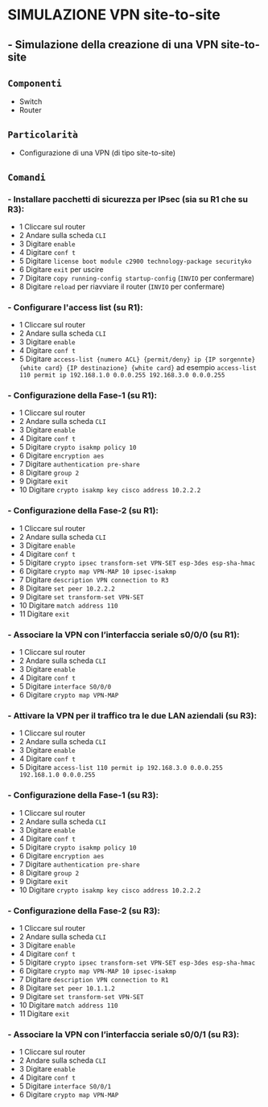 # SIMULAZIONE VPN site-to-site
## - Simulazione della creazione di una VPN site-to-site
## `Componenti`
- Switch
- Router
## `Particolarità`
- Configurazione di una VPN (di tipo site-to-site)
## `Comandi`
### - Installare pacchetti di sicurezza per IPsec (sia su R1 che su R3):
- 1 Cliccare sul router
- 2 Andare sulla scheda `CLI`
- 3 Digitare `enable`
- 4 Digitare `conf t`
- 5 Digitare `license boot module c2900 technology-package securityko`
- 6 Digitare `exit` per uscire
- 7 Digitare `copy running-config startup-config` (`INVIO` per confermare)
- 8 Digitare `reload` per riavviare il router (`INVIO` per confermare)
### - Configurare l'access list (su R1):
- 1 Cliccare sul router
- 2 Andare sulla scheda `CLI`
- 3 Digitare `enable`
- 4 Digitare `conf t`
- 5 Digitare `access-list {numero ACL} {permit/deny} ip {IP sorgennte} {white card} {IP destinazione} {white card}` ad esempio `access-list 110 permit ip 192.168.1.0 0.0.0.255 192.168.3.0 0.0.0.255`
### - Configurazione della Fase-1 (su R1):
- 1 Cliccare sul router
- 2 Andare sulla scheda `CLI`
- 3 Digitare `enable`
- 4 Digitare `conf t`
- 5 Digitare `crypto isakmp policy 10`
- 6 Digitare `encryption aes`
- 7 Digitare `authentication pre-share`
- 8 Digitare `group 2`
- 9 Digitare `exit`
- 10 Digitare `crypto isakmp key cisco address 10.2.2.2`
### - Configurazione della Fase-2 (su R1):
- 1 Cliccare sul router
- 2 Andare sulla scheda `CLI`
- 3 Digitare `enable`
- 4 Digitare `conf t`
- 5 Digitare `crypto ipsec transform-set VPN-SET esp-3des esp-sha-hmac`
- 6 Digitare `crypto map VPN-MAP 10 ipsec-isakmp`
- 7 Digitare `description VPN connection to R3`
- 8 Digitare `set peer 10.2.2.2`
- 9 Digitare `set transform-set VPN-SET`
- 10 Digitare `match address 110`
- 11 Digitare `exit`
### - Associare la VPN con l’interfaccia seriale s0/0/0 (su R1):
- 1 Cliccare sul router
- 2 Andare sulla scheda `CLI`
- 3 Digitare `enable`
- 4 Digitare `conf t`
- 5 Digitare `interface S0/0/0`
- 6 Digitare `crypto map VPN-MAP`
### - Attivare la VPN per il traffico tra le due LAN aziendali (su R3):
- 1 Cliccare sul router
- 2 Andare sulla scheda `CLI`
- 3 Digitare `enable`
- 4 Digitare `conf t`
- 5 Digitare `access-list 110 permit ip 192.168.3.0 0.0.0.255 192.168.1.0 0.0.0.255`
### - Configurazione della Fase-1 (su R3):
- 1 Cliccare sul router
- 2 Andare sulla scheda `CLI`
- 3 Digitare `enable`
- 4 Digitare `conf t`
- 5 Digitare `crypto isakmp policy 10`
- 6 Digitare `encryption aes`
- 7 Digitare `authentication pre-share`
- 8 Digitare `group 2`
- 9 Digitare `exit`
- 10 Digitare `crypto isakmp key cisco address 10.2.2.2`
### - Configurazione della Fase-2 (su R3):
- 1 Cliccare sul router
- 2 Andare sulla scheda `CLI`
- 3 Digitare `enable`
- 4 Digitare `conf t`
- 5 Digitare `crypto ipsec transform-set VPN-SET esp-3des esp-sha-hmac`
- 6 Digitare `crypto map VPN-MAP 10 ipsec-isakmp`
- 7 Digitare `description VPN connection to R1`
- 8 Digitare `set peer 10.1.1.2`
- 9 Digitare `set transform-set VPN-SET`
- 10 Digitare `match address 110`
- 11 Digitare `exit`
### - Associare la VPN con l’interfaccia seriale s0/0/1 (su R3):
- 1 Cliccare sul router
- 2 Andare sulla scheda `CLI`
- 3 Digitare `enable`
- 4 Digitare `conf t`
- 5 Digitare `interface S0/0/1`
- 6 Digitare `crypto map VPN-MAP`
